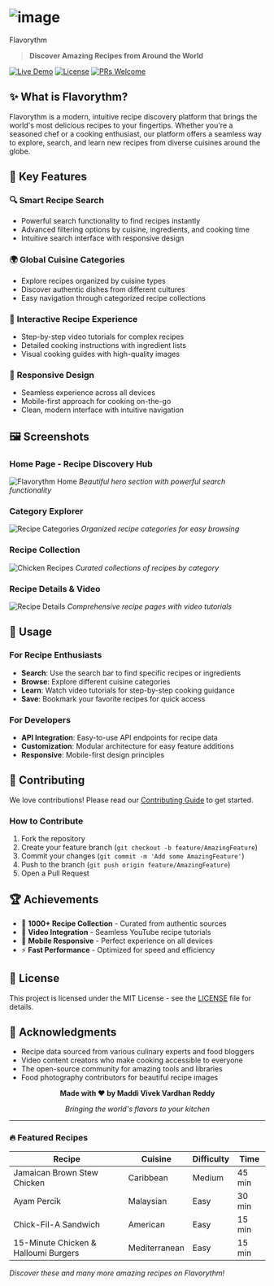 # ![image](https://github.com/user-attachments/assets/df17efcd-b795-449f-9fe2-6ff23deb036d)
 Flavorythm

> **Discover Amazing Recipes from Around the World**

[![Live Demo](https://img.shields.io/badge/🌐%20Live%20Demo-Visit%20Now-brightgreen?style=for-the-badge)](https://flavorythm.netlify.app/)
[![License](https://img.shields.io/badge/license-MIT-blue?style=for-the-badge)](LICENSE)
[![PRs Welcome](https://img.shields.io/badge/PRs-welcome-brightgreen.svg?style=for-the-badge)](CONTRIBUTING.md)

## ✨ What is Flavorythm?

Flavorythm is a modern, intuitive recipe discovery platform that brings the world's most delicious recipes to your fingertips. Whether you're a seasoned chef or a cooking enthusiast, our platform offers a seamless way to explore, search, and learn new recipes from diverse cuisines around the globe.

## 🚀 Key Features

### 🔍 **Smart Recipe Search**
- Powerful search functionality to find recipes instantly
- Advanced filtering options by cuisine, ingredients, and cooking time
- Intuitive search interface with responsive design

### 🌍 **Global Cuisine Categories**
- Explore recipes organized by cuisine types
- Discover authentic dishes from different cultures
- Easy navigation through categorized recipe collections

### 🎥 **Interactive Recipe Experience**
- Step-by-step video tutorials for complex recipes
- Detailed cooking instructions with ingredient lists
- Visual cooking guides with high-quality images

### 📱 **Responsive Design**
- Seamless experience across all devices
- Mobile-first approach for cooking on-the-go
- Clean, modern interface with intuitive navigation

## 🖼️ Screenshots

### Home Page - Recipe Discovery Hub
![Flavorythm Home](https://github.com/user-attachments/assets/a65c942e-7113-4ad8-8f6c-3c7b3c1acdaf)
*Beautiful hero section with powerful search functionality*

### Category Explorer
![Recipe Categories](https://github.com/user-attachments/assets/5a6f7693-a674-4728-a558-804f9fe7d983)
*Organized recipe categories for easy browsing*

### Recipe Collection
![Chicken Recipes](https://github.com/user-attachments/assets/26ab6bd8-399f-4b7e-a050-0c43553680d3)
*Curated collections of recipes by category*

### Recipe Details & Video
![Recipe Details](https://github.com/user-attachments/assets/d64340bc-7c7b-4d62-bcab-ae1921e13237)
*Comprehensive recipe pages with video tutorials*

## 🎯 Usage

### For Recipe Enthusiasts
- **Search**: Use the search bar to find specific recipes or ingredients
- **Browse**: Explore different cuisine categories
- **Learn**: Watch video tutorials for step-by-step cooking guidance
- **Save**: Bookmark your favorite recipes for quick access

### For Developers
- **API Integration**: Easy-to-use API endpoints for recipe data
- **Customization**: Modular architecture for easy feature additions
- **Responsive**: Mobile-first design principles

## 🤝 Contributing

We love contributions! Please read our [Contributing Guide](CONTRIBUTING.md) to get started.

### How to Contribute
1. Fork the repository
2. Create your feature branch (`git checkout -b feature/AmazingFeature`)
3. Commit your changes (`git commit -m 'Add some AmazingFeature'`)
4. Push to the branch (`git push origin feature/AmazingFeature`)
5. Open a Pull Request

## 🏆 Achievements

- 🌟 **1000+ Recipe Collection** - Curated from authentic sources
- 🎥 **Video Integration** - Seamless YouTube recipe tutorials
- 📱 **Mobile Responsive** - Perfect experience on all devices
- ⚡ **Fast Performance** - Optimized for speed and efficiency

## 📄 License

This project is licensed under the MIT License - see the [LICENSE](LICENSE) file for details.

## 🙏 Acknowledgments

- Recipe data sourced from various culinary experts and food bloggers
- Video content creators who make cooking accessible to everyone
- The open-source community for amazing tools and libraries
- Food photography contributors for beautiful recipe images

<div align="center">

**Made with ❤️ by Maddi Vivek Vardhan Reddy**

*Bringing the world's flavors to your kitchen*

</div>

---

### 🔥 Featured Recipes

| Recipe | Cuisine | Difficulty | Time |
|--------|---------|------------|------|
| Jamaican Brown Stew Chicken | Caribbean | Medium | 45 min |
| Ayam Percik | Malaysian | Easy | 30 min |
| Chick-Fil-A Sandwich | American | Easy | 15 min |
| 15-Minute Chicken & Halloumi Burgers | Mediterranean | Easy | 15 min |

*Discover these and many more amazing recipes on Flavorythm!*
